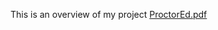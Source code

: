 
This is an overview of my project
[ProctorEd.pdf](https://github.com/user-attachments/files/18448574/ProctorEd.3.pdf)
